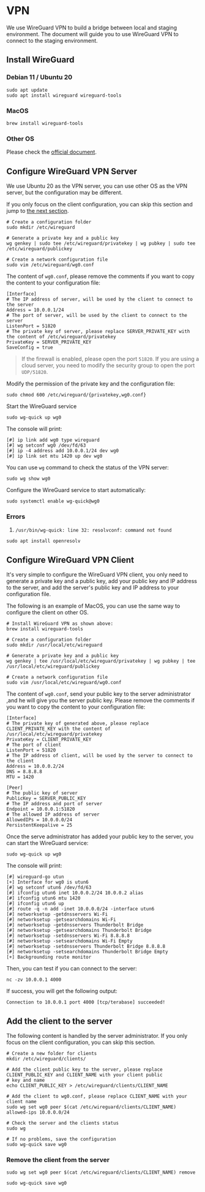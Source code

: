 # VPN

We use WireGuard VPN to build a bridge between local and staging environment. The document will guide you to use 
WireGuard VPN to connect to the staging environment.

## Install WireGuard

### Debian 11 / Ubuntu 20

```shell
sudo apt update
sudo apt install wireguard wireguard-tools
```

### MacOS

```shell
brew install wireguard-tools
```

### Other OS

Please check the [official document](https://www.wireguard.com/install/).

## Configure WireGuard VPN Server

We use Ubuntu 20 as the VPN server, you can use other OS as the VPN server, but the configuration may be different.

If you only focus on the client configuration, you can skip this section and jump to [the next section](#configure-wireguard-vpn-client).

```shell
# Create a configuration folder
sudo mkdir /etc/wireguard

# Generate a private key and a public key
wg genkey | sudo tee /etc/wireguard/privatekey | wg pubkey | sudo tee /etc/wireguard/publickey

# Create a network configuration file
sudo vim /etc/wireguard/wg0.conf
```

The content of `wg0.conf`, please remove the comments if you want to copy the content to your configuration file:

```text
[Interface]
# The IP address of server, will be used by the client to connect to the server 
Address = 10.0.0.1/24
# The port of server, will be used by the client to connect to the server
ListenPort = 51820
# The private key of server, please replace SERVER_PRIVATE_KEY with the content of /etc/wireguard/privatekey
PrivateKey = SERVER_PRIVATE_KEY
SaveConfig = true
```

> If the firewall is enabled, please open the port `51820`. If you are using a cloud server, you need to modify the 
> security group to open the port `UDP/51820`.

Modify the permission of the private key and the configuration file:

```shell
sudo chmod 600 /etc/wireguard/{privatekey,wg0.conf}
```

Start the WireGuard service

```shell
sudo wg-quick up wg0
```

The console will print:

```text
[#] ip link add wg0 type wireguard
[#] wg setconf wg0 /dev/fd/63
[#] ip -4 address add 10.0.0.1/24 dev wg0
[#] ip link set mtu 1420 up dev wg0
```

You can use `wg` command to check the status of the VPN server:

```shell
sudo wg show wg0
```

Configure the WireGuard service to start automatically:

```shell
sudo systemctl enable wg-quick@wg0
```



### Errors

1. `/usr/bin/wg-quick: line 32: resolvconf: command not found`

```shell
sudo apt install openresolv
```

## Configure WireGuard VPN Client

It's very simple to configure the WireGuard VPN client, you only need to generate a private key and a public key, 
add your public key and IP address to the server, and add the server's public key and IP address to your 
configuration file.

The following is an example of MacOS, you can use the same way to configure the client on other OS.

```shell
# Install WireGuard VPN as shown above:
brew install wireguard-tools

# Create a configuration folder
sudo mkdir /usr/local/etc/wireguard

# Generate a private key and a public key
wg genkey | tee /usr/local/etc/wireguard/privatekey | wg pubkey | tee /usr/local/etc/wireguard/publickey

# Create a network configuration file
sudo vim /usr/local/etc/wireguard/wg0.conf
```

The content of `wg0.conf`, send your public key to the server administrator ,and he will give you the server public 
key. Please remove the comments if you want to copy the content to your configuration file:

```text
[Interface]
# The private key of generated above, please replace CLIENT_PRIVATE_KEY with the content of /usr/local/etc/wireguard/privatekey
PrivateKey = CLIENT_PRIVATE_KEY
# The port of client
ListenPort = 51820
# The IP address of client, will be used by the server to connect to the client
Address = 10.0.0.2/24
DNS = 8.8.8.8
MTU = 1420

[Peer]
# The public key of server
PublicKey = SERVER_PUBLIC_KEY
# The IP address and port of server
Endpoint = 10.0.0.1:51820
# The allowed IP address of server
AllowedIPs = 10.0.0.0/24
PersistentKeepalive = 25
```

Once the serve administrator has added your public key to the server, you can start the WireGuard service:

```shell
sudo wg-quick up wg0
````

The console will print:

```text
[#] wireguard-go utun
[+] Interface for wg0 is utun6
[#] wg setconf utun6 /dev/fd/63
[#] ifconfig utun6 inet 10.0.0.2/24 10.0.0.2 alias
[#] ifconfig utun6 mtu 1420
[#] ifconfig utun6 up
[#] route -q -n add -inet 10.0.0.0/24 -interface utun6
[#] networksetup -getdnsservers Wi-Fi
[#] networksetup -getsearchdomains Wi-Fi
[#] networksetup -getdnsservers Thunderbolt Bridge
[#] networksetup -getsearchdomains Thunderbolt Bridge
[#] networksetup -setdnsservers Wi-Fi 8.8.8.8
[#] networksetup -setsearchdomains Wi-Fi Empty
[#] networksetup -setdnsservers Thunderbolt Bridge 8.8.8.8
[#] networksetup -setsearchdomains Thunderbolt Bridge Empty
[+] Backgrounding route monitor
```

Then, you can test if you can connect to the server:

```shell
nc -zv 10.0.0.1 4000
```

If success, you will get the following output:

```text
Connection to 10.0.0.1 port 4000 [tcp/terabase] succeeded!
```

## Add the client to the server

The following content is handled by the server administrator. If you only focus on the client configuration, you can 
skip this section.

```shell
# Create a new folder for clients
mkdir /etc/wireguard/clients/

# Add the client public key to the server, please replace CLIENT_PUBLIC_KEY and CLIENT_NAME with your client public 
# key and name
echo CLIENT_PUBLIC_KEY > /etc/wireguard/clients/CLIENT_NAME

# Add the client to wg0.conf, please replace CLIENT_NAME with your client name
sudo wg set wg0 peer $(cat /etc/wireguard/clients/CLIENT_NAME) allowed-ips 10.0.0.0/24

# Check the server and the clients status
sudo wg

# If no problems, save the configuration
sudo wg-quick save wg0
```

### Remove the client from the server

```shell
sudo wg set wg0 peer $(cat /etc/wireguard/clients/CLIENT_NAME) remove

sudo wg-quick save wg0
```
